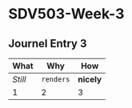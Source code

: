 # SDV503-Week-3

## Journel Entry 3



What | Why | How
--- | --- | ---
*Still* | `renders` | **nicely**
1 | 2 | 3